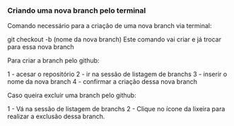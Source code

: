 ### Criando uma nova branch pelo terminal 

Comando necessário para a criação de uma nova branch via terminal:

git checkout -b (nome da nova branch)
Este comando vai criar e já trocar para essa nova branch

Para criar a branch pelo github:

1 - acesar o repositório 
2 - ir na sessão de listagem de branchs
3 - inserir o nome da nova branch
4 - confirmar a criação dessa nova branch

Caso queira excluir uma branch pelo github:

1 - Vá na sessão de listagem de branchs
2 - Clique no ícone da lixeira para realizar a exclusão dessa branch.